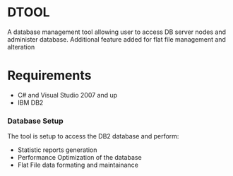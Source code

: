 # DTOOL

A database management tool allowing user to access DB server nodes and administer database.
Additional feature added for flat file management and alteration 



# Requirements

  - C# and Visual Studio 2007 and up 
  - IBM DB2 
  
  
### Database Setup

The tool is setup to access the DB2 database and perform:
   -  Statistic reports generation
   -  Performance Optimization of the database 
   -  Flat File data formating and maintainance






